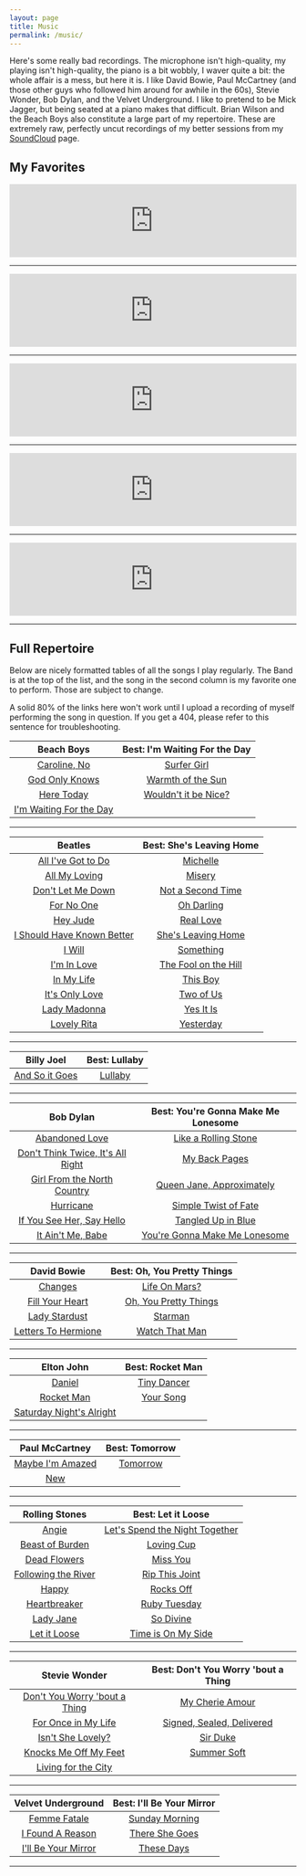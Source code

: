 ```yaml
---
layout: page
title: Music
permalink: /music/
---
```


Here's some really bad recordings. The microphone isn't high-quality, my playing isn't high-quality, the piano is a bit wobbly, I waver quite a bit: the whole affair is a mess, but here it is. I like David Bowie, Paul McCartney (and those other guys who followed him around for awhile in the 60s), Stevie Wonder, Bob Dylan, and the Velvet Underground. I like to pretend to be Mick Jagger, but being seated at a piano makes that difficult. Brian Wilson and the Beach Boys also constitute a large part of my repertoire. These are extremely raw, perfectly uncut recordings of my better sessions from my [SoundCloud][soundcloud] page.


My Favorites
------------

<iframe width="100%" height="128" scrolling="no" frameborder="no" src="https://w.soundcloud.com/player/?url=https%3A//api.soundcloud.com/tracks/208287191&amp;auto_play=false&amp;hide_related=false&amp;show_comments=true&amp;show_user=true&amp;show_reposts=false&amp;visual=true"></iframe>

---

<iframe width="100%" height="128" scrolling="no" frameborder="no" src="https://w.soundcloud.com/player/?url=https%3A//api.soundcloud.com/tracks/208262351&amp;auto_play=false&amp;hide_related=false&amp;show_comments=true&amp;show_user=true&amp;show_reposts=false&amp;visual=true"></iframe>

---

<iframe width="100%" height="128" scrolling="no" frameborder="no" src="https://w.soundcloud.com/player/?url=https%3A//api.soundcloud.com/tracks/208286484&amp;auto_play=false&amp;hide_related=false&amp;show_comments=true&amp;show_user=true&amp;show_reposts=false&amp;visual=true"></iframe>

---

<iframe width="100%" height="128" scrolling="no" frameborder="no" src="https://w.soundcloud.com/player/?url=https%3A//api.soundcloud.com/tracks/208351751&amp;auto_play=false&amp;hide_related=false&amp;show_comments=true&amp;show_user=true&amp;show_reposts=false&amp;visual=true"></iframe>

---

<iframe width="100%" height="128" scrolling="no" frameborder="no" src="https://w.soundcloud.com/player/?url=https%3A//api.soundcloud.com/tracks/208262740&amp;auto_play=false&amp;hide_related=false&amp;show_comments=true&amp;show_user=true&amp;show_reposts=false&amp;visual=true"></iframe>

---



Full Repertoire
---------------

Below are nicely formatted tables of all the songs I play regularly. The Band is at the top of the list, and the song in the second column is my favorite one to perform. Those are subject to change.

A solid 80% of the links here won't work until I upload a recording of myself performing the song in question. If you get a 404, please refer to this sentence for troubleshooting.


 Beach Boys                   | Best: I'm Waiting For the Day
:----------------------------:|:--------------------------------:
 [Caroline, No][0]            | [Surfer Girl][4]
 [God Only Knows][1]          | [Warmth of the Sun][5]
 [Here Today][2]              | [Wouldn't it be Nice?][6]
 [I'm Waiting For the Day][3] |


---


 Beatles                          | Best: She's Leaving Home
:--------------------------------:|:--------------------------:
 [All I've Got to Do][7]          | [Michelle][19]
 [All My Loving][8]               | [Misery][20]
 [Don't Let Me Down][9]           | [Not a Second Time][21]
 [For No One][10]                 | [Oh Darling][22]
 [Hey Jude][11]                   | [Real Love][23]
 [I Should Have Known Better][12] | [She's Leaving Home][24]
 [I Will][13]                     | [Something][25]
 [I'm In Love][14]                | [The Fool on the Hill][26]
 [In My Life][15]                 | [This Boy][27]
 [It's Only Love][16]             | [Two of Us][28]
 [Lady Madonna][17]               | [Yes It Is][29]
 [Lovely Rita][18]                | [Yesterday][30]


---


 Billy Joel           | Best: Lullaby
:--------------------:|:-------------:
 [And So it Goes][31] | [Lullaby][32]


---


 Bob Dylan                               | Best: You're Gonna Make Me Lonesome
:---------------------------------------:|:-----------------------------------:
 [Abandoned Love][33]                    | [Like a Rolling Stone][39]
 [Don't Think Twice, It's All Right][34] | [My Back Pages][40]
 [Girl From the North Country][35]       | [Queen Jane, Approximately][41]
 [Hurricane][36]                         | [Simple Twist of Fate][42]
 [If You See Her, Say Hello][37]         | [Tangled Up in Blue][43]
 [It Ain't Me, Babe][38]                 | [You're Gonna Make Me Lonesome][44]


---


 David Bowie               | Best: Oh, You Pretty Things
:-------------------------:|:---------------------------:
 [Changes][45]             | [Life On Mars?][49]
 [Fill Your Heart][46]     | [Oh, You Pretty Things][50]
 [Lady Stardust][47]       | [Starman][51]
 [Letters To Hermione][48] | [Watch That Man][52]


---


 Elton John                     | Best: Rocket Man
:------------------------------:|:-----------------:
 [Daniel][53]                   | [Tiny Dancer][56]
 [Rocket Man][54]               | [Your Song][57]
 [Saturday Night's Alright][55] |


---


 Paul McCartney         | Best: Tomorrow
:----------------------:|:--------------:
 [Maybe I'm Amazed][58] | [Tomorrow][60]
 [New][59]              |


---


 Rolling Stones            | Best: Let it Loose
:-------------------------:|:------------------------------------:
 [Angie][61]               | [Let's Spend the Night Together][69]
 [Beast of Burden][62]     | [Loving Cup][70]
 [Dead Flowers][63]        | [Miss You][71]
 [Following the River][64] | [Rip This Joint][72]
 [Happy][65]               | [Rocks Off][73]
 [Heartbreaker][66]        | [Ruby Tuesday][74]
 [Lady Jane][67]           | [So Divine][75]
 [Let it Loose][68]        | [Time is On My Side][76]


---


 Stevie Wonder                       | Best: Don't You Worry 'bout a Thing
:-----------------------------------:|:-----------------------------------:
 [Don't You Worry 'bout a Thing][77] | [My Cherie Amour][82]
 [For Once in My Life][78]           | [Signed, Sealed, Delivered][83]
 [Isn't She Lovely?][79]             | [Sir Duke][84]
 [Knocks Me Off My Feet][80]         | [Summer Soft][85]
 [Living for the City][81]           |


---


 Velvet Underground        | Best: I'll Be Your Mirror
:-------------------------:|:-------------------------:
 [Femme Fatale][86]        | [Sunday Morning][89]
 [I Found A Reason][87]    | [There She Goes][90]
 [I'll Be Your Mirror][88] | [These Days][91]


---


[0]: https://soundcloud.com/bescott-1/caroline-no
[1]: https://soundcloud.com/bescott-1/god-only-knows
[2]: https://soundcloud.com/bescott-1/here-today
[3]: https://soundcloud.com/bescott-1/im-waiting-for-the-day
[4]: https://soundcloud.com/bescott-1/surfer-girl
[5]: https://soundcloud.com/bescott-1/warmth-of-the-sun
[6]: https://soundcloud.com/bescott-1/wouldnt-it-be-nice

[7]: https://soundcloud.com/bescott-1/all-ive-got-to-do
[8]: https://soundcloud.com/bescott-1/all-my-loving
[9]: https://soundcloud.com/bescott-1/dont-let-me-down
[10]: https://soundcloud.com/bescott-1/for-no-one
[11]: https://soundcloud.com/bescott-1/hey-jude
[12]: https://soundcloud.com/bescott-1/i-should-have-known-better
[13]: https://soundcloud.com/bescott-1/i-will
[14]: https://soundcloud.com/bescott-1/im-in-love
[15]: https://soundcloud.com/bescott-1/in-my-life
[16]: https://soundcloud.com/bescott-1/its-only-love
[17]: https://soundcloud.com/bescott-1/lady-madonna
[18]: https://soundcloud.com/bescott-1/lovely-rita
[19]: https://soundcloud.com/bescott-1/michelle
[20]: https://soundcloud.com/bescott-1/misery
[21]: https://soundcloud.com/bescott-1/not-a-second-time
[22]: https://soundcloud.com/bescott-1/oh-darling
[23]: https://soundcloud.com/bescott-1/real-love
[24]: https://soundcloud.com/bescott-1/shes-leaving-home
[25]: https://soundcloud.com/bescott-1/something
[26]: https://soundcloud.com/bescott-1/the-fool-on-the-hill
[27]: https://soundcloud.com/bescott-1/this-boy
[28]: https://soundcloud.com/bescott-1/two-of-us
[29]: https://soundcloud.com/bescott-1/yes-it-is
[30]: https://soundcloud.com/bescott-1/yesterday

[31]: https://soundcloud.com/bescott-1/and-so-it-goes
[32]: https://soundcloud.com/bescott-1/lullaby

[33]: https://soundcloud.com/bescott-1/abandoned-love
[34]: https://soundcloud.com/bescott-1/dont-think-twice
[35]: https://soundcloud.com/bescott-1/girl-from-the-north-country
[36]: https://soundcloud.com/bescott-1/hurricane
[37]: https://soundcloud.com/bescott-1/if-you-see-her
[38]: https://soundcloud.com/bescott-1/it-aint-me
[39]: https://soundcloud.com/bescott-1/like-a-rolling-stone
[40]: https://soundcloud.com/bescott-1/my-back-pages
[41]: https://soundcloud.com/bescott-1/queen-jane-approximately
[42]: https://soundcloud.com/bescott-1/simple-twist-of-fate
[43]: https://soundcloud.com/bescott-1/tangled-up-in-blue
[44]: https://soundcloud.com/bescott-1/youre-gonna-make-me-lonesome

[45]: https://soundcloud.com/bescott-1/changes
[46]: https://soundcloud.com/bescott-1/fill-your-heart
[47]: https://soundcloud.com/bescott-1/lady-stardust
[48]: https://soundcloud.com/bescott-1/letters-to-hermione
[49]: https://soundcloud.com/bescott-1/life-on-mars
[50]: https://soundcloud.com/bescott-1/oh-you-pretty-things
[51]: https://soundcloud.com/bescott-1/starman
[52]: https://soundcloud.com/bescott-1/watch-that-man

[53]: https://soundcloud.com/bescott-1/daniel
[54]: https://soundcloud.com/bescott-1/rocket-man
[55]: https://soundcloud.com/bescott-1/saturday-nights-alright-for-fighting
[56]: https://soundcloud.com/bescott-1/tiny-dancer
[57]: https://soundcloud.com/bescott-1/your-song

[58]: https://soundcloud.com/bescott-1/maybe-im-amazed
[59]: https://soundcloud.com/bescott-1/new
[60]: https://soundcloud.com/bescott-1/tomorrow

[61]: https://soundcloud.com/bescott-1/angie
[62]: https://soundcloud.com/bescott-1/beast-of-burden
[63]: https://soundcloud.com/bescott-1/dead-flowers
[64]: https://soundcloud.com/bescott-1/following-the-river
[65]: https://soundcloud.com/bescott-1/happy
[66]: https://soundcloud.com/bescott-1/heartbreaker
[67]: https://soundcloud.com/bescott-1/lady-jane
[68]: https://soundcloud.com/bescott-1/let-it-loose
[69]: https://soundcloud.com/bescott-1/lets-spend-the-night
[70]: https://soundcloud.com/bescott-1/loving-cup
[71]: https://soundcloud.com/bescott-1/miss-you
[72]: https://soundcloud.com/bescott-1/rip-this-joint
[73]: https://soundcloud.com/bescott-1/rocks-off
[74]: https://soundcloud.com/bescott-1/ruby-tuesday
[75]: https://soundcloud.com/bescott-1/so-divine
[76]: https://soundcloud.com/bescott-1/time-is-on-my-side

[77]: https://soundcloud.com/bescott-1/dont-you-worry-bout-a-thing
[78]: https://soundcloud.com/bescott-1/for-once-in-my-life
[79]: https://soundcloud.com/bescott-1/isnt-she-lovely
[80]: https://soundcloud.com/bescott-1/knocks-me-off-my-feet
[81]: https://soundcloud.com/bescott-1/living-for-the-city
[82]: https://soundcloud.com/bescott-1/my-cherie-amour
[83]: https://soundcloud.com/bescott-1/signed-sealed-delivered
[84]: https://soundcloud.com/bescott-1/sir-duke
[85]: https://soundcloud.com/bescott-1/summer-soft

[86]: https://soundcloud.com/bescott-1/femme-fatale
[87]: https://soundcloud.com/bescott-1/i-found-a-reason
[88]: https://soundcloud.com/bescott-1/ill-be-your-mirror
[89]: https://soundcloud.com/bescott-1/sunday-morning
[90]: https://soundcloud.com/bescott-1/there-she-goes
[91]: https://soundcloud.com/bescott-1/these-days

[soundcloud]: https://soundcloud.com/bescott-1
